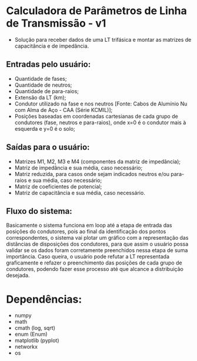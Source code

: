 # Calculadora de Parâmetros de Linha de Transmissão - v1

- Solução para receber dados de uma LT trifásica e montar as matrizes de capacitância e de impedância.

## Entradas pelo usuário:
- Quantidade de fases;
- Quantidade de neutros;
- Quantidade de para-raios;
- Extensão da LT (km);
- Condutor utilizado na fase e nos neutros [Fonte: Cabos de Alumínio Nu com Alma de Aço - CAA (Série KCMIL)];
- Posições baseadas em coordenadas cartesianas de cada grupo de condutores (fase, neutros e para-raios), onde x=0 é o condutor mais à esquerda e y=0 é o solo;

## Saídas para o usuário:
- Matrizes M1, M2, M3 e M4 (componentes da matriz de impedância);
- Matriz de impedância e sua média, caso necessário;
- Matriz reduzida, para casos onde sejam indicados neutros e/ou para-raios e sua média, caso necessário;
- Matriz de coeficientes de potencial;
- Matriz de capacitância e sua média, caso necessário.

## Fluxo do sistema:
Basicamente o sistema funciona em loop até a etapa de entrada das posições do condutores, pois ao final da identificação dos pontos correspondentes, o sistema vai plotar um gráfico com a representação das distâncias de disposições dos condutores, para que assim o usuário possa validar se os dados foram corretamente preenchidos nessa etapa de suma importância. Caso queira, o usuário pode refutar a LT representada graficamente e refazer o preenchimento das posições de cada grupo de condutores, podendo fazer esse processo até que alcance a distribuição desejada.

# Dependências:
- numpy
- math
- cmath (log, sqrt)
- enum (Enum)
- matplotlib (pyplot)
- networkx
- os
